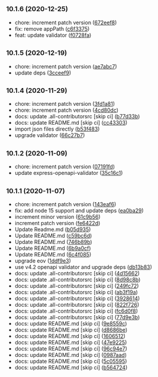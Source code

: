 ## <small>10.1.6 (2020-12-25)</small>

* chore: increment patch version ([672eef8](https://github.com/cdimascio/generator-express-no-stress-typescript/commit/672eef8))
* fix: remove appPath ([c6f3375](https://github.com/cdimascio/generator-express-no-stress-typescript/commit/c6f3375))
* feat: update validator ([f0728fa](https://github.com/cdimascio/generator-express-no-stress-typescript/commit/f0728fa))



## <small>10.1.5 (2020-12-19)</small>

* chore: increment patch version ([ae7abc7](https://github.com/cdimascio/generator-express-no-stress-typescript/commit/ae7abc7))
* update deps ([3cceef9](https://github.com/cdimascio/generator-express-no-stress-typescript/commit/3cceef9))



## <small>10.1.4 (2020-11-29)</small>

* chore: increment patch version ([3fd1a81](https://github.com/cdimascio/generator-express-no-stress-typescript/commit/3fd1a81))
* chore: increment patch version ([4cd80dc](https://github.com/cdimascio/generator-express-no-stress-typescript/commit/4cd80dc))
* docs: update .all-contributorsrc [skip ci] ([b77d33b](https://github.com/cdimascio/generator-express-no-stress-typescript/commit/b77d33b))
* docs: update README.md [skip ci] ([cc43303](https://github.com/cdimascio/generator-express-no-stress-typescript/commit/cc43303))
* import json files directly ([b53f483](https://github.com/cdimascio/generator-express-no-stress-typescript/commit/b53f483))
* upgrade validator ([66c27b7](https://github.com/cdimascio/generator-express-no-stress-typescript/commit/66c27b7))



## <small>10.1.2 (2020-11-09)</small>

* chore: increment patch version ([07191fd](https://github.com/cdimascio/generator-express-no-stress-typescript/commit/07191fd))
* update express-openapi-validator ([35c16c1](https://github.com/cdimascio/generator-express-no-stress-typescript/commit/35c16c1))



## <small>10.1.1 (2020-11-07)</small>

* chore: increment patch version ([143eaf6](https://github.com/cdimascio/generator-express-no-stress-typescript/commit/143eaf6))
* fix: add node 15 support and update deps ([ea0ba29](https://github.com/cdimascio/generator-express-no-stress-typescript/commit/ea0ba29))
* increment minor version ([61c9b56](https://github.com/cdimascio/generator-express-no-stress-typescript/commit/61c9b56))
* increment patch version ([fe6422d](https://github.com/cdimascio/generator-express-no-stress-typescript/commit/fe6422d))
* Update Readme.md ([b05d935](https://github.com/cdimascio/generator-express-no-stress-typescript/commit/b05d935))
* Update README.md ([c59bc6d](https://github.com/cdimascio/generator-express-no-stress-typescript/commit/c59bc6d))
* Update README.md ([746b89b](https://github.com/cdimascio/generator-express-no-stress-typescript/commit/746b89b))
* Update README.md ([6b9a0cf](https://github.com/cdimascio/generator-express-no-stress-typescript/commit/6b9a0cf))
* Update README.md ([6c4f085](https://github.com/cdimascio/generator-express-no-stress-typescript/commit/6c4f085))
* upgrade eov ([1ddf9e3](https://github.com/cdimascio/generator-express-no-stress-typescript/commit/1ddf9e3))
* use v4.2 openapi validator and upgrade deps ([db13b83](https://github.com/cdimascio/generator-express-no-stress-typescript/commit/db13b83))
* docs: update .all-contributorsrc [skip ci] ([4d15662](https://github.com/cdimascio/generator-express-no-stress-typescript/commit/4d15662))
* docs: update .all-contributorsrc [skip ci] ([8d98c8b](https://github.com/cdimascio/generator-express-no-stress-typescript/commit/8d98c8b))
* docs: update .all-contributorsrc [skip ci] ([249fc72](https://github.com/cdimascio/generator-express-no-stress-typescript/commit/249fc72))
* docs: update .all-contributorsrc [skip ci] ([ab3f19a](https://github.com/cdimascio/generator-express-no-stress-typescript/commit/ab3f19a))
* docs: update .all-contributorsrc [skip ci] ([3928614](https://github.com/cdimascio/generator-express-no-stress-typescript/commit/3928614))
* docs: update .all-contributorsrc [skip ci] ([822f726](https://github.com/cdimascio/generator-express-no-stress-typescript/commit/822f726))
* docs: update .all-contributorsrc [skip ci] ([fc6d0f8](https://github.com/cdimascio/generator-express-no-stress-typescript/commit/fc6d0f8))
* docs: update .all-contributorsrc [skip ci] ([77d9e3b](https://github.com/cdimascio/generator-express-no-stress-typescript/commit/77d9e3b))
* docs: update README.md [skip ci] ([9e8559c](https://github.com/cdimascio/generator-express-no-stress-typescript/commit/9e8559c))
* docs: update README.md [skip ci] ([d8686be](https://github.com/cdimascio/generator-express-no-stress-typescript/commit/d8686be))
* docs: update README.md [skip ci] ([1606512](https://github.com/cdimascio/generator-express-no-stress-typescript/commit/1606512))
* docs: update README.md [skip ci] ([47e9225](https://github.com/cdimascio/generator-express-no-stress-typescript/commit/47e9225))
* docs: update README.md [skip ci] ([96c94e7](https://github.com/cdimascio/generator-express-no-stress-typescript/commit/96c94e7))
* docs: update README.md [skip ci] ([0987aad](https://github.com/cdimascio/generator-express-no-stress-typescript/commit/0987aad))
* docs: update README.md [skip ci] ([5c05595](https://github.com/cdimascio/generator-express-no-stress-typescript/commit/5c05595))
* docs: update README.md [skip ci] ([b564724](https://github.com/cdimascio/generator-express-no-stress-typescript/commit/b564724))



